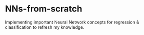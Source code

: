 # NNs-from-scratch
Implementing important Neural Network concepts for regression &amp; classification to refresh my knowledge.
